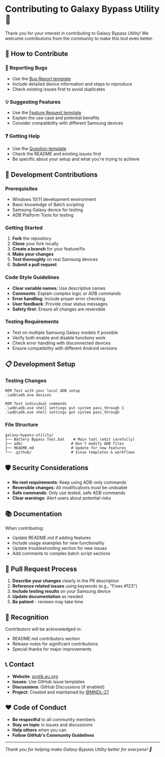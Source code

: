 # Contributing to Galaxy Bypass Utility 🚀

Thank you for your interest in contributing to Galaxy Bypass Utility! We welcome contributions from the community to make this tool even better.

## 🤝 How to Contribute

### 🐛 Reporting Bugs
- Use the [Bug Report template](https://github.com/MNDL-27/galaxy-bypass-utility/issues/new?template=bug_report.md)
- Include detailed device information and steps to reproduce
- Check existing issues first to avoid duplicates

### 💡 Suggesting Features  
- Use the [Feature Request template](https://github.com/MNDL-27/galaxy-bypass-utility/issues/new?template=feature_request.md)
- Explain the use case and potential benefits
- Consider compatibility with different Samsung devices

### ❓ Getting Help
- Use the [Question template](https://github.com/MNDL-27/galaxy-bypass-utility/issues/new?template=question.md)
- Check the README and existing issues first
- Be specific about your setup and what you're trying to achieve

## 🔧 Development Contributions

### Prerequisites
- Windows 10/11 development environment
- Basic knowledge of Batch scripting
- Samsung Galaxy device for testing
- ADB Platform Tools for testing

### Getting Started
1. **Fork** the repository
2. **Clone** your fork locally
3. **Create a branch** for your feature/fix
4. **Make your changes** 
5. **Test thoroughly** on real Samsung devices
6. **Submit a pull request**

### Code Style Guidelines
- **Clear variable names**: Use descriptive names
- **Comments**: Explain complex logic or ADB commands
- **Error handling**: Include proper error checking
- **User feedback**: Provide clear status messages
- **Safety first**: Ensure all changes are reversible

### Testing Requirements
- Test on multiple Samsung Galaxy models if possible
- Verify both enable and disable functions work
- Check error handling with disconnected devices
- Ensure compatibility with different Android versions

## 📋 Development Setup

### Testing Changes
```batch
REM Test with your local ADB setup
.\adb\adb.exe devices

REM Test individual commands
.\adb\adb.exe shell settings put system pass_through 1
.\adb\adb.exe shell settings get system pass_through
```

### File Structure
```
galaxy-bypass-utility/
├── Battery Bypass Tool.bat    # Main tool (edit carefully)
├── adb/                      # Don't modify ADB files
├── README.md                 # Update for new features
└── .github/                  # Issue templates & workflows
```

## 🛡️ Security Considerations

- **No root requirements**: Keep using ADB-only commands
- **Reversible changes**: All modifications must be undoable
- **Safe commands**: Only use tested, safe ADB commands
- **Clear warnings**: Alert users about potential risks

## 📚 Documentation

When contributing:
- Update README.md if adding features
- Include usage examples for new functionality
- Update troubleshooting section for new issues
- Add comments to complex batch script sections

## 🚀 Pull Request Process

1. **Describe your changes** clearly in the PR description
2. **Reference related issues** using keywords (e.g., "Fixes #123")
3. **Include testing results** on your Samsung device
4. **Update documentation** as needed
5. **Be patient** - reviews may take time

## 🌟 Recognition

Contributors will be acknowledged in:
- README.md contributors section
- Release notes for significant contributions
- Special thanks for major improvements

## 📞 Contact

- **Website**: [protik.eu.org](https://protik.eu.org)
- **Issues**: Use GitHub issue templates
- **Discussions**: GitHub Discussions (if enabled)
- **Project**: Created and maintained by [@MNDL-27](https://github.com/MNDL-27)

## ❤️ Code of Conduct

- **Be respectful** to all community members
- **Stay on topic** in issues and discussions
- **Help others** when you can
- **Follow GitHub's Community Guidelines**

---

*Thank you for helping make Galaxy Bypass Utility better for everyone! 🎉*